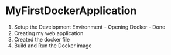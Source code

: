 # MyFirstDockerApplication



1. Setup the Development Environment - Opening Docker - Done
2. Creating my web application
3. Created the docker file
4. Build and Run the Docker image
